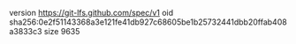 version https://git-lfs.github.com/spec/v1
oid sha256:0e2f51143368a3e121fe41db927c68605be1b25732441dbb20ffab408a3833c3
size 9635
